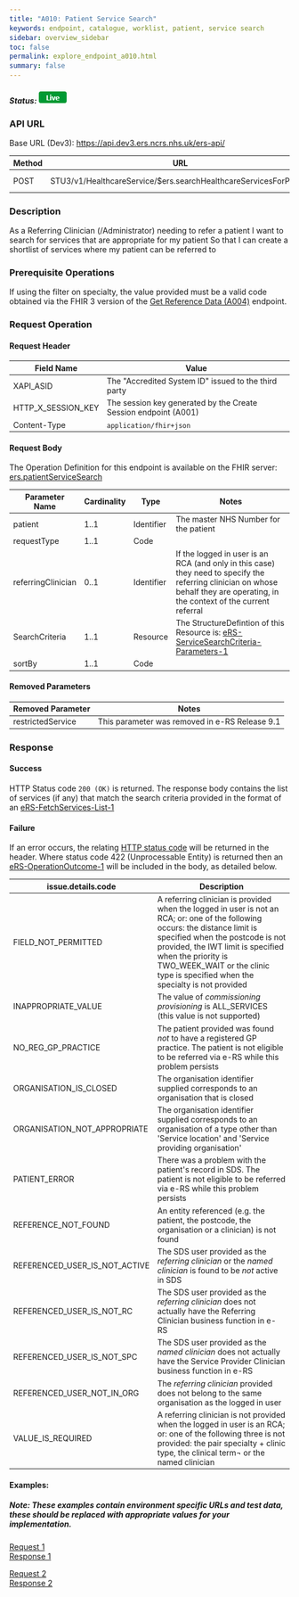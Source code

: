 ```yaml
---
title: "A010: Patient Service Search"
keywords: endpoint, catalogue, worklist, patient, service search
sidebar: overview_sidebar
toc: false
permalink: explore_endpoint_a010.html
summary: false
---
```


##### Status: ![Live](images/icons/api_live.png)

### API URL

Base URL (Dev3): https://api.dev3.ers.ncrs.nhs.uk/ers-api/

| Method | URL | Authentication |
| -------------| --- | ---------------- |
| POST | STU3/v1/HealthcareService/$ers.searchHealthcareServicesForPatient | Session Token [(Details)](develop_business_flow_bf001.html) |

### Description
As a Referring Clinician (/Administrator) needing to refer a patient
I want to search for services that are appropriate for my patient
So that I can create a shortlist of services where my patient can be referred to

### Prerequisite Operations
If using the filter on specialty, the value provided must be a valid code obtained via the FHIR 3 version of the [Get Reference Data (A004)](explore_endpoint_a004_STU3.html) endpoint.

### Request Operation

#### Request Header

| Field Name | Value |
| ---- | ---- |
| XAPI_ASID | The "Accredited System ID" issued to the third party |
| HTTP_X_SESSION_KEY | The session key generated by the Create Session endpoint (A001)  |
| Content-Type |	`application/fhir+json` |


#### Request Body
The Operation Definition for this endpoint is available on the FHIR server: [ers.patientServiceSearch](https://fhir.nhs.uk/STU3/OperationDefinition/eRS-PatientServiceSearch-Operation-1)

| Parameter Name             | Cardinality | Type            | Notes |
| -------------------------- | ----------- | --------------- | ----- |
| patient                    | 1..1        | Identifier      | The master NHS Number for the patient  |
| requestType                | 1..1        | Code            |       |
| referringClinician         | 0..1        | Identifier      | If the logged in user is an RCA (and only in this case) they need to specify the referring clinician on whose behalf they are operating, in the context of the current referral |
| SearchCriteria             | 1..1        | Resource        | The StructureDefintion of this Resource is:  [eRS-ServiceSearchCriteria-Parameters-1](https://fhir.nhs.uk/STU3/StructureDefinition/eRS-ServiceSearchCriteria-Parameters-1)  |
| sortBy                     | 1..1        | Code            |       |

#### Removed Parameters  

| Removed Parameter           | Notes |
| --------------------------- | ----------- |
| restrictedService           | This parameter was removed in e-RS Release 9.1 |  


### Response

#### Success
HTTP Status code `200 (OK)` is returned. The response body contains the list of services (if any) that match the search criteria provided in the format of an [eRS-FetchServices-List-1](https://fhir.nhs.uk/STU3/StructureDefinition/eRS-FetchServices-List-1)

#### Failure
If an error occurs, the relating [HTTP status code](explore_error_messages.html) will be returned in the header.
Where status code 422 (Unprocessable Entity) is returned then an [eRS-OperationOutcome-1](https://fhir.nhs.uk/STU3/StructureDefinition/eRS-OperationOutcome-1) will be included in the body, as detailed below.  

| issue.details.code | Description |
| ------------------ | ------ |
| FIELD_NOT_PERMITTED | A referring clinician is provided when the logged in user is not an RCA; or: one of the following occurs: the distance limit is specified when the postcode is not provided, the IWT limit is specified when the priority is TWO_WEEK_WAIT or the clinic type is specified when the specialty is not provided |
| INAPPROPRIATE_VALUE | The value of _commissioning provisioning_ is ALL_SERVICES (this value is not supported) |
| NO_REG_GP_PRACTICE | The patient provided was found *not* to have a registered GP practice. The patient is not eligible to be referred via e-RS while this problem persists |
| ORGANISATION_IS_CLOSED | The organisation identifier supplied corresponds to an organisation that is closed |
| ORGANISATION_NOT_APPROPRIATE | The organisation identifier supplied corresponds to an organisation of a type other than 'Service location' and 'Service providing organisation' |
| PATIENT_ERROR | There was a problem with the patient's record in SDS. The patient is not eligible to be referred via e-RS while this problem persists|
| REFERENCE_NOT_FOUND | An entity referenced (e.g. the patient, the postcode, the organisation or a clinician) is not found |
| REFERENCED_USER_IS_NOT_ACTIVE | The SDS user provided as the _referring clinician_ or the _named clinician_ is found to be *not* active in SDS |
| REFERENCED_USER_IS_NOT_RC | The SDS user provided as the _referring clinician_ does not actually have the Referring Clinician business function in e-RS |
| REFERENCED_USER_IS_NOT_SPC | The SDS user provided as the _named clinician_ does not actually have the Service Provider Clinician business function in e-RS |
| REFERENCED_USER_NOT_IN_ORG | The  _referring clinician_ provided does not belong to the same organisation as the logged in user |
| VALUE_IS_REQUIRED | A referring clinician is not provided when the logged in user is an RCA; or: one of the following three is not provided: the pair specialty + clinic type, the clinical term¬ or the named clinician |

#### Examples:
##### Note: These examples contain environment specific URLs and test data, these should be replaced with appropriate values for your implementation.  

[Request 1](https://nhsconnect.github.io/digital-referrals/downloads/json/A010%20Request%20Sample%201.json)  
[Response 1](https://nhsconnect.github.io/digital-referrals/downloads/json/A010%20Response%20Sample%201.json)  

[Request 2](https://nhsconnect.github.io/digital-referrals/downloads/json/A010%20Request%20Sample%202.json)  
[Response 2](https://nhsconnect.github.io/digital-referrals/downloads/json/A010%20Response%20Sample%202.json)  
